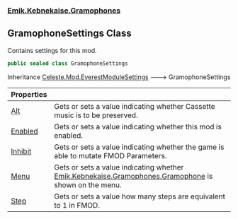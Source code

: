 ### [Emik.Kebnekaise.Gramophones](Emik.Kebnekaise.Gramophones.md 'Emik.Kebnekaise.Gramophones')

## GramophoneSettings Class

Contains settings for this mod.

```csharp
public sealed class GramophoneSettings
```

Inheritance [Celeste.Mod.EverestModuleSettings](https://docs.microsoft.com/en-us/dotnet/api/Celeste.Mod.EverestModuleSettings 'Celeste.Mod.EverestModuleSettings') &#129106; GramophoneSettings

| Properties | |
| :--- | :--- |
| [Alt](GramophoneSettings.Alt.md 'Emik.Kebnekaise.Gramophones.GramophoneSettings.Alt') | Gets or sets a value indicating whether Cassette music is to be preserved. |
| [Enabled](GramophoneSettings.Enabled.md 'Emik.Kebnekaise.Gramophones.GramophoneSettings.Enabled') | Gets or sets a value indicating whether this mod is enabled. |
| [Inhibit](GramophoneSettings.Inhibit.md 'Emik.Kebnekaise.Gramophones.GramophoneSettings.Inhibit') | Gets or sets a value indicating whether the game is able to mutate FMOD Parameters. |
| [Menu](GramophoneSettings.Menu.md 'Emik.Kebnekaise.Gramophones.GramophoneSettings.Menu') | Gets or sets a value indicating whether [Emik.Kebnekaise.Gramophones.Gramophone](https://docs.microsoft.com/en-us/dotnet/api/Emik.Kebnekaise.Gramophones.Gramophone 'Emik.Kebnekaise.Gramophones.Gramophone') is shown on the menu. |
| [Step](GramophoneSettings.Step.md 'Emik.Kebnekaise.Gramophones.GramophoneSettings.Step') | Gets or sets a value how many steps are equivalent to 1 in FMOD. |
